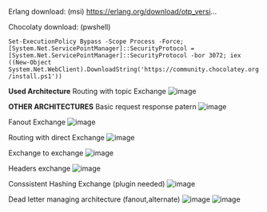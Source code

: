 Erlang download: (msi)
https://erlang.org/download/otp_versi...

Chocolaty download: (pwshell)

```Set-ExecutionPolicy Bypass -Scope Process -Force; [System.Net.ServicePointManager]::SecurityProtocol = [System.Net.ServicePointManager]::SecurityProtocol -bor 3072; iex ((New-Object System.Net.WebClient).DownloadString('https://community.chocolatey.org/install.ps1'))```

**Used Architecture**
Routing with topic Exchange
![image](https://user-images.githubusercontent.com/68454661/180667155-528c8a2c-e9c9-49e5-a856-08edcf02ec46.png)


**OTHER ARCHITECTURES**
Basic request response patern
![image](https://user-images.githubusercontent.com/68454661/180667088-f57ec6c4-9b42-4fed-9562-a552b757cca5.png)

Fanout Exchange
![image](https://user-images.githubusercontent.com/68454661/180667207-db5a208b-1366-458b-b66e-3927056831be.png)

Routing with direct Exchange
![image](https://user-images.githubusercontent.com/68454661/180667134-da9d5243-9947-44a7-9403-0db7d96014bf.png)

Exchange to exchange
![image](https://user-images.githubusercontent.com/68454661/180666898-8ad350e5-6727-4df1-a9cf-c933e682b664.png)

Headers exchange
![image](https://user-images.githubusercontent.com/68454661/180666934-0d32ebfa-e4a0-4bff-b02f-e20a57222442.png)

Conssistent Hashing Exchange (plugin needed)
![image](https://user-images.githubusercontent.com/68454661/180667041-f1cb9c22-b639-4780-aed5-6e2526a538d8.png)

Dead letter managing architecture (fanout,alternate)
![image](https://user-images.githubusercontent.com/68454661/180666825-240f65e7-387f-41c7-ba9e-bb1aec7e52ef.png)
![image](https://user-images.githubusercontent.com/68454661/180666858-5e5393c1-565e-4627-a8d0-eb45730ab1bb.png)

